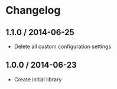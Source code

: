 # Changelog

## 1.1.0 / 2014-06-25

* Delete all custom configuration settings

## 1.0.0 / 2014-06-23

* Create initial library
